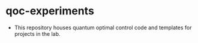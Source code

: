 # qoc-experiments
- This repository houses quantum optimal control code and templates for projects in the lab.